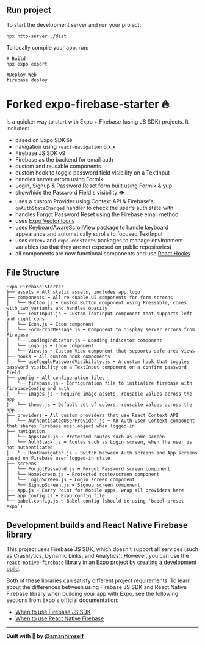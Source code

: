## Run project

To start the development server and run your project:

```
npx http-server ./dist

```

To locally compile your app, run:

```
# Build
npx expo export

#Deploy Web
firebase deploy
```

# Forked expo-firebase-starter 🔥

Is a quicker way to start with Expo + Firebase (using JS SDK) projects. It includes:

- based on Expo SDK `50`
- navigation using `react-navigation` 6.x.x
- Firebase JS SDK v9
- Firebase as the backend for email auth
- custom and reusable components
- custom hook to toggle password field visibility on a TextInput
- handles server errors using Formik
- Login, Signup & Password Reset form built using Formik & yup
- show/hide the Password Field's visibility 👁
- uses a custom Provider using Context API & Firebase's `onAuthStateChanged` handler to check the user's auth state with
- handles Forgot Password Reset using the Firebase email method
- uses [Expo Vector Icons](https://icons.expo.fyi/)
- uses [KeyboardAwareScrollView](https://github.com/APSL/react-native-keyboard-aware-scroll-view) package to handle keyboard appearance and automatically scrolls to focused TextInput
- uses `dotenv` and `expo-constants` packages to manage environment variables (so that they are not exposed on public repositories)
- all components are now functional components and use [React Hooks](https://reactjs.org/docs/hooks-intro.html)

## File Structure

```shell
Expo Firebase Starter
├── assets ➡️ All static assets, includes app logo
├── components ➡️ All re-suable UI components for form screens
│   └── Button.js ➡️ Custom Button component using Pressable, comes with two variants and handles opacity
│   └── TextInput.js ➡️ Custom TextInput component that supports left and right cons
│   └── Icon.js ➡️ Icon component
│   └── FormErrorMessage.js ➡️ Component to display server errors from Firebase
│   └── LoadingIndicator.js ➡️ Loading indicator component
│   └── Logo.js ➡️ Logo component
│   └── View.js ➡️ Custom View component that supports safe area views
├── hooks ➡️ All custom hook components
│   └── useTogglePasswordVisibility.js ➡️ A custom hook that toggles password visibility on a TextInput component on a confirm password field
├── config ➡️ All configuration files
│   └── firebase.js ➡️ Configuration file to initialize firebase with firebaseConfig and auth
│   └── images.js ➡️ Require image assets, reusable values across the app
│   └── theme.js ➡️ Default set of colors, reusable values across the app
├── providers ➡️ All custom providers that use React Context API
│   └── AuthenticatedUserProvider.js ➡️ An Auth User Context component that shares Firebase user object when logged-in
├── navigation
│   └── AppStack.js ➡️ Protected routes such as Home screen
│   └── AuthStack.js ➡️ Routes such as Login screen, when the user is not authenticated
│   └── RootNavigator.js ➡️ Switch between Auth screens and App screens based on Firebase user logged-in state
├── screens
│   └── ForgotPassword.js ➡️ Forgot Password screen component
│   └── HomeScreen.js ➡️ Protected route/screen component
│   └── LoginScreen.js ➡️ Login screen component
│   └── SignupScreen.js ➡️ Signup screen component
├── App.js ➡️ Entry Point for Mobile apps, wrap all providers here
├── app.config.js ➡️ Expo config file
└── babel.config.js ➡️ Babel config (should be using `babel-preset-expo`)
```

## Development builds and React Native Firebase library

This project uses Firebase JS SDK, which doesn't support all services (such as Crashlytics, Dynamic Links, and Analytics). However, you can use the `react-native-firebase` library in an Expo project by [creating a development build](https://docs.expo.dev/develop/development-builds/introduction/).

Both of these libraries can satisfy different project requirements. To learn about the differences between using Firebase JS SDK and React Native Firebase library when building your app with Expo, see the following sections from Expo's official documentation:

- [When to use Firebase JS SDK](https://docs.expo.dev/guides/using-firebase/#when-to-use-firebase-js-sdk)
- [When to use React Native Firebase](https://docs.expo.dev/guides/using-firebase/#when-to-use-react-native-firebase)

---

<strong>Built with 💜 by [@amanhimself](https://twitter.com/amanhimself)</strong>
